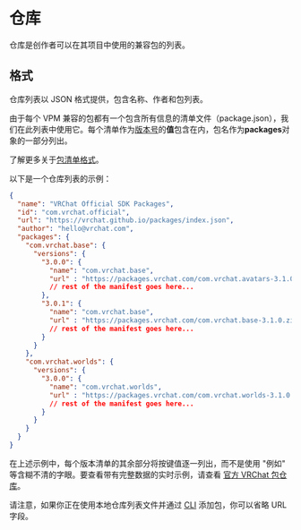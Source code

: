 # 仓库

仓库是创作者可以在其项目中使用的兼容包的列表。

## 格式
仓库列表以 JSON 格式提供，包含名称、作者和包列表。

由于每个 VPM 兼容的包都有一个包含所有信息的清单文件（package.json），我们在此列表中使用它。每个清单作为[版本号](https://semver.org/)的**值**包含在内，包名作为**packages**对象的一部分列出。

了解更多关于[包清单格式](/vcc.docs.vrchat.com/vpm/packages#vpm-manifest-additions)。

以下是一个仓库列表的示例：

```json
{
  "name": "VRChat Official SDK Packages",
  "id": "com.vrchat.official",
  "url": "https://vrchat.github.io/packages/index.json",
  "author": "hello@vrchat.com",
  "packages": {
    "com.vrchat.base": {
      "versions": {
        "3.0.0": {
          "name": "com.vrchat.base",
          "url" : "https://packages.vrchat.com/com.vrchat.avatars-3.1.0.zip",
          // rest of the manifest goes here...
        },
        "3.0.1": {
          "name": "com.vrchat.base",
          "url" : "https://packages.vrchat.com/com.vrchat.base-3.1.0.zip",
          // rest of the manifest goes here...
        }
      }
    },
    "com.vrchat.worlds": {
      "versions": {
        "3.0.0": {
          "name": "com.vrchat.worlds",
          "url" : "https://packages.vrchat.com/com.vrchat.worlds-3.1.0.zip",
          // rest of the manifest goes here...
        }
      }
    }
  }
}
```
在上述示例中，每个版本清单的其余部分将按键值逐一列出，而不是使用 "例如" 等含糊不清的字眼。要查看带有完整数据的实时示例，请查看 [官方 VRChat 包仓库](https://packages.vrchat.com/official)。

请注意，如果你正在使用本地仓库列表文件并通过 [CLI](/vcc.docs.vrchat.com/vpm/cli) 添加包，你可以省略 URL 字段。